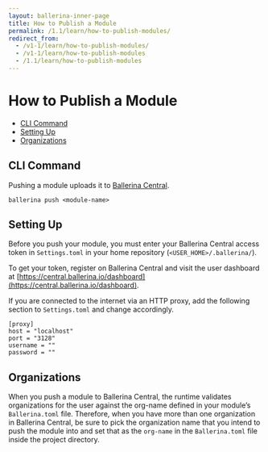 ```yaml
---
layout: ballerina-inner-page
title: How to Publish a Module
permalink: /1.1/learn/how-to-publish-modules/
redirect_from:
  - /v1-1/learn/how-to-publish-modules/
  - /v1-1/learn/how-to-publish-modules
  - /1.1/learn/how-to-publish-modules
---
```


# How to Publish a Module

- [CLI Command](#cli-command)
- [Setting Up](#setting-up)
- [Organizations](#organizations)

## CLI Command

Pushing a module uploads it to [Ballerina Central](https://central.ballerina.io/).

```
ballerina push <module-name>
```

## Setting Up

Before you push your module, you must enter your Ballerina Central access token in `Settings.toml` in your home repository (`<USER_HOME>/.ballerina/`).

To get your token, register on Ballerina Central and visit the user dashboard at [https://central.ballerina.io/dashboard](https://central.ballerina.io/dashboard).

If you are connected to the internet via an HTTP proxy, add the following section to `Settings.toml` and change accordingly.

```
[proxy]
host = "localhost"
port = "3128"
username = ""
password = ""
```

## Organizations

When you push a module to Ballerina Central, the runtime validates organizations for the user against the org-name defined in your module’s `Ballerina.toml` file. Therefore, when you have more than one organization in Ballerina Central, be sure to pick the organization name that you intend to push the module into and set that as the `org-name` in the `Ballerina.toml` file inside the project directory.
